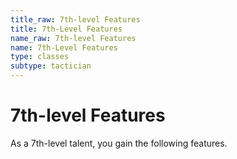 ```yaml
---
title_raw: 7th-level Features
title: 7th-Level Features
name_raw: 7th-level Features
name: 7th-Level Features
type: classes
subtype: tactician
---
```


# 7th-level Features

As a 7th-level talent, you gain the following features.
